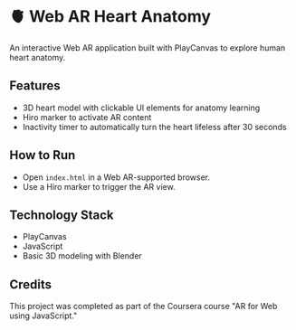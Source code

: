 # 🫀 Web AR Heart Anatomy
An interactive Web AR application built with PlayCanvas to explore human heart anatomy.

## Features
- 3D heart model with clickable UI elements for anatomy learning
- Hiro marker to activate AR content
- Inactivity timer to automatically turn the heart lifeless after 30 seconds

## How to Run
- Open `index.html` in a Web AR-supported browser.
- Use a Hiro marker to trigger the AR view.

## Technology Stack
- PlayCanvas
- JavaScript
- Basic 3D modeling with Blender

## Credits
This project was completed as part of the Coursera course "AR for Web using JavaScript."
